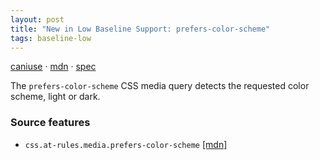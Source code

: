 ```yaml
---
layout: post
title: "New in Low Baseline Support: prefers-color-scheme"
tags: baseline-low
---
```


[caniuse](https://caniuse.com/?search=prefers-color-scheme) · [mdn](https://developer.mozilla.org/en-US/search?q=prefers-color-scheme) · [spec](https://drafts.csswg.org/mediaqueries-5/#prefers-color-scheme)

The `prefers-color-scheme` CSS media query detects the requested color scheme, light or dark.

### Source features

- ``css.at-rules.media.prefers-color-scheme`` [[mdn]](https://developer.mozilla.org/en-US/search?q=css.at-rules.media.prefers-color-scheme)
